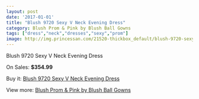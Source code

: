 ```yaml
---
layout: post
date: '2017-01-01'
title: "Blush 9720 Sexy V Neck Evening Dress"
category: Blush Prom & Pink by Blush Ball Gowns
tags: ["dress","neck","dresses","sexy","prom"]
image: http://img.princessan.com/21520-thickbox_default/blush-9720-sexy-v-neck-evening-dress.jpg
---
```

Blush 9720 Sexy V Neck Evening Dress

On Sales: **$354.99**
<a href="https://www.princessan.com/en/9717-blush-9720-sexy-v-neck-evening-dress.html"><amp-img layout="responsive" width="600" height="600" src="//img.princessan.com/21520-thickbox_default/blush-9720-sexy-v-neck-evening-dress.jpg" alt="Blush 9720 Sexy V Neck Evening Dress 0" /></a>

Buy it: [Blush 9720 Sexy V Neck Evening Dress](https://www.princessan.com/en/9717-blush-9720-sexy-v-neck-evening-dress.html "Blush 9720 Sexy V Neck Evening Dress")

View more: [Blush Prom & Pink by Blush Ball Gowns](https://www.princessan.com/en/78- "Blush Prom & Pink by Blush Ball Gowns")